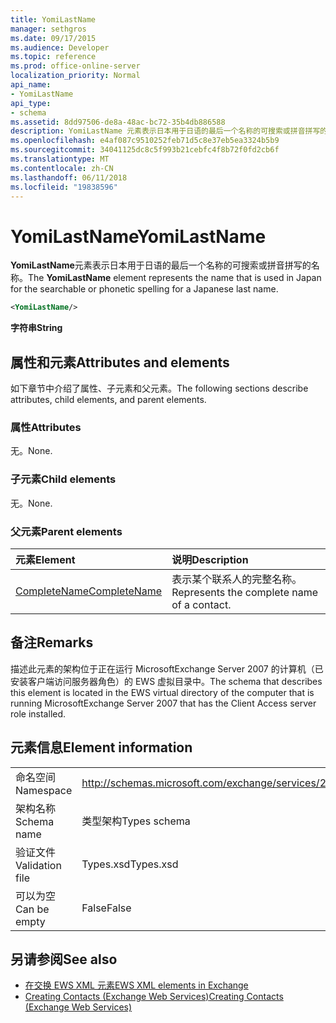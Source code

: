 ```yaml
---
title: YomiLastName
manager: sethgros
ms.date: 09/17/2015
ms.audience: Developer
ms.topic: reference
ms.prod: office-online-server
localization_priority: Normal
api_name:
- YomiLastName
api_type:
- schema
ms.assetid: 8dd97506-de8a-48ac-bc72-35b4db886588
description: YomiLastName 元素表示日本用于日语的最后一个名称的可搜索或拼音拼写的名称。
ms.openlocfilehash: e4af087c9510252feb71d5c8e37eb5ea3324b5b9
ms.sourcegitcommit: 34041125dc8c5f993b21cebfc4f8b72f0fd2cb6f
ms.translationtype: MT
ms.contentlocale: zh-CN
ms.lasthandoff: 06/11/2018
ms.locfileid: "19838596"
---
```

# <a name="yomilastname"></a><span data-ttu-id="a1557-103">YomiLastName</span><span class="sxs-lookup"><span data-stu-id="a1557-103">YomiLastName</span></span>

<span data-ttu-id="a1557-104">**YomiLastName**元素表示日本用于日语的最后一个名称的可搜索或拼音拼写的名称。</span><span class="sxs-lookup"><span data-stu-id="a1557-104">The **YomiLastName** element represents the name that is used in Japan for the searchable or phonetic spelling for a Japanese last name.</span></span> 
  
```xml
<YomiLastName/>
```

 <span data-ttu-id="a1557-105">**字符串**</span><span class="sxs-lookup"><span data-stu-id="a1557-105">**String**</span></span>
## <a name="attributes-and-elements"></a><span data-ttu-id="a1557-106">属性和元素</span><span class="sxs-lookup"><span data-stu-id="a1557-106">Attributes and elements</span></span>

<span data-ttu-id="a1557-107">如下章节中介绍了属性、子元素和父元素。</span><span class="sxs-lookup"><span data-stu-id="a1557-107">The following sections describe attributes, child elements, and parent elements.</span></span>
  
### <a name="attributes"></a><span data-ttu-id="a1557-108">属性</span><span class="sxs-lookup"><span data-stu-id="a1557-108">Attributes</span></span>

<span data-ttu-id="a1557-109">无。</span><span class="sxs-lookup"><span data-stu-id="a1557-109">None.</span></span>
  
### <a name="child-elements"></a><span data-ttu-id="a1557-110">子元素</span><span class="sxs-lookup"><span data-stu-id="a1557-110">Child elements</span></span>

<span data-ttu-id="a1557-111">无。</span><span class="sxs-lookup"><span data-stu-id="a1557-111">None.</span></span>
  
### <a name="parent-elements"></a><span data-ttu-id="a1557-112">父元素</span><span class="sxs-lookup"><span data-stu-id="a1557-112">Parent elements</span></span>

|<span data-ttu-id="a1557-113">**元素**</span><span class="sxs-lookup"><span data-stu-id="a1557-113">**Element**</span></span>|<span data-ttu-id="a1557-114">**说明**</span><span class="sxs-lookup"><span data-stu-id="a1557-114">**Description**</span></span>|
|:-----|:-----|
|[<span data-ttu-id="a1557-115">CompleteName</span><span class="sxs-lookup"><span data-stu-id="a1557-115">CompleteName</span></span>](completename.md) <br/> |<span data-ttu-id="a1557-116">表示某个联系人的完整名称。</span><span class="sxs-lookup"><span data-stu-id="a1557-116">Represents the complete name of a contact.</span></span>  <br/> |
   
## <a name="remarks"></a><span data-ttu-id="a1557-117">备注</span><span class="sxs-lookup"><span data-stu-id="a1557-117">Remarks</span></span>

<span data-ttu-id="a1557-118">描述此元素的架构位于正在运行 MicrosoftExchange Server 2007 的计算机（已安装客户端访问服务器角色）的 EWS 虚拟目录中。</span><span class="sxs-lookup"><span data-stu-id="a1557-118">The schema that describes this element is located in the EWS virtual directory of the computer that is running MicrosoftExchange Server 2007 that has the Client Access server role installed.</span></span>
  
## <a name="element-information"></a><span data-ttu-id="a1557-119">元素信息</span><span class="sxs-lookup"><span data-stu-id="a1557-119">Element information</span></span>

|||
|:-----|:-----|
|<span data-ttu-id="a1557-120">命名空间</span><span class="sxs-lookup"><span data-stu-id="a1557-120">Namespace</span></span>  <br/> |http://schemas.microsoft.com/exchange/services/2006/types  <br/> |
|<span data-ttu-id="a1557-121">架构名称</span><span class="sxs-lookup"><span data-stu-id="a1557-121">Schema name</span></span>  <br/> |<span data-ttu-id="a1557-122">类型架构</span><span class="sxs-lookup"><span data-stu-id="a1557-122">Types schema</span></span>  <br/> |
|<span data-ttu-id="a1557-123">验证文件</span><span class="sxs-lookup"><span data-stu-id="a1557-123">Validation file</span></span>  <br/> |<span data-ttu-id="a1557-124">Types.xsd</span><span class="sxs-lookup"><span data-stu-id="a1557-124">Types.xsd</span></span>  <br/> |
|<span data-ttu-id="a1557-125">可以为空</span><span class="sxs-lookup"><span data-stu-id="a1557-125">Can be empty</span></span>  <br/> |<span data-ttu-id="a1557-126">False</span><span class="sxs-lookup"><span data-stu-id="a1557-126">False</span></span>  <br/> |
   
## <a name="see-also"></a><span data-ttu-id="a1557-127">另请参阅</span><span class="sxs-lookup"><span data-stu-id="a1557-127">See also</span></span>

- [<span data-ttu-id="a1557-128">在交换 EWS XML 元素</span><span class="sxs-lookup"><span data-stu-id="a1557-128">EWS XML elements in Exchange</span></span>](ews-xml-elements-in-exchange.md)
- [<span data-ttu-id="a1557-129">Creating Contacts (Exchange Web Services)</span><span class="sxs-lookup"><span data-stu-id="a1557-129">Creating Contacts (Exchange Web Services)</span></span>](http://msdn.microsoft.com/library/4845917e-70d1-481c-bbd7-011ec6571789%28Office.15%29.aspx)

